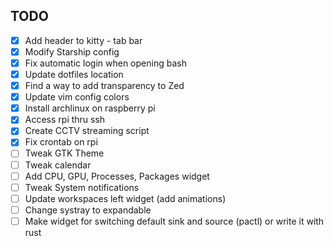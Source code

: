 ## TODO
- [x] Add header to kitty - tab bar
- [x] Modify Starship config
- [x] Fix automatic login when opening bash
- [x] Update dotfiles location
- [x] Find a way to add transparency to Zed
- [x] Update vim config colors
- [x] Install archlinux on raspberry pi
- [x] Access rpi thru ssh
- [x] Create CCTV streaming script
- [x] Fix crontab on rpi
- [ ] Tweak GTK Theme
- [ ] Tweak calendar
- [ ] Add CPU, GPU, Processes, Packages widget
- [ ] Tweak System notifications
- [ ] Update workspaces left widget (add animations)
- [ ] Change systray to expandable
- [ ] Make widget for switching default sink and source (pactl) or write it with rust
